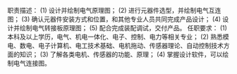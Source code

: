 职责描述：
(1)	设计并绘制电气原理图； 
(2)	进行元器件选型，并绘制电气互连图； 
(3)	确认元器件安装方式和位置，和其他专业人员共同完成产品设计； 
(4)	设计并绘制电气转接板原理图； 
(5)	配合完成装配调试，交付产品。 
任职要求：
(1)	本科及以上学历，电气、机电一体化、电子、控制、电力等相关专业；
(2)	熟悉模电、数电、电子计算机、电工技术基础、电机拖动、传感器理论、自动控制技术方面的知识；
(3)	了解各类电机、传感器的功能、原理；
(4)	掌握设计软件，可以绘制电气连接图。